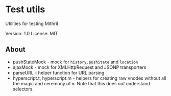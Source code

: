 # Test utils

Utilities for testing Mithril

Version: 1.0
License: MIT

## About

- pushStateMock - mock for `history.pushState` and `location`
- ajaxMock - mock for XMLHttpRequest and JSONP transporters
- parseURL - helper function for URL parsing
- hyperscript.t, hyperscript.m - helpers for creating raw vnodes without all the magic and ceremony of `m`. Note that this does *not* understand selectors.
